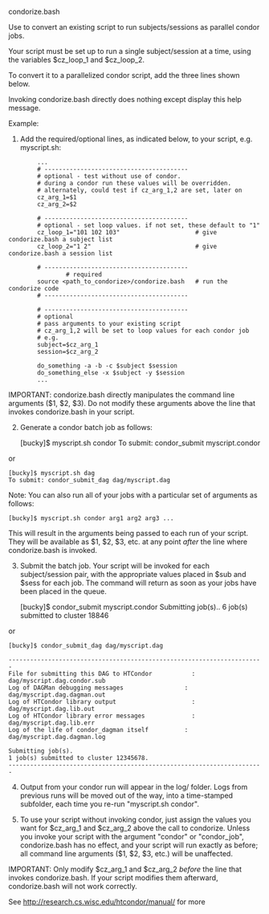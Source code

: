 condorize.bash

Use to convert an existing script to run subjects/sessions as
parallel condor jobs.

Your script must be set up to run a single subject/session at a time,
using the variables $cz_loop_1 and $cz_loop_2. 

To convert it to a parallelized condor script, add the three lines
shown below.

Invoking condorize.bash directly does nothing except display this help message.

Example:

1) Add the required/optional lines, as indicated below, to your script, e.g. myscript.sh:
```
		...
		# ----------------------------------------
		# optional - test without use of condor. 
		# during a condor run these values will be overridden. 
		# alternately, could test if cz_arg_1,2 are set, later on
		cz_arg_1=$1
		cz_arg_2=$2

		# ----------------------------------------
		# optional - set loop values. if not set, these default to "1"
		cz_loop_1="101 102 103"                     # give condorize.bash a subject list
		cz_loop_2="1 2"                             # give condorize.bash a session list

		# ----------------------------------------
                # required
		source <path_to_condorize>/condorize.bash   # run the condorize code
		# ----------------------------------------
		
		# ----------------------------------------
		# optional
		# pass arguments to your existing script
		# cz_arg_1,2 will be set to loop values for each condor job
		# e.g.
		subject=$cz_arg_1          
		session=$cz_arg_2

		do_something -a -b -c $subject $session
		do_something_else -x $subject -y $session
		...
```
IMPORTANT: condorize.bash directly manipulates the command line arguments ($1, $2, $3).
Do not modify these arguments above the line that invokes condorize.bash in your
script.

2) Generate a condor batch job as follows:

	[bucky]$ myscript.sh condor
	To submit: condor_submit myscript.condor

or

	[bucky]$ myscript.sh dag
	To submit: condor_submit_dag dag/myscript.dag

Note: You can also run all of your jobs with a particular set of arguments as follows:

	[bucky]$ myscript.sh condor arg1 arg2 arg3 ...

This will result in the arguments being passed to each run of your script. They will
be available as $1, $2, $3, etc. at any point *after* the line where condorize.bash is
invoked.

3) Submit the batch job. Your script will be invoked for each subject/session pair,
with the appropriate values placed in $sub and $sess for each job. The command
will return as soon as your jobs have been placed in the queue.

	[bucky]$ condor_submit myscript.condor
	Submitting job(s)..
	6 job(s) submitted to cluster 18846

or


	[bucky]$ condor_submit_dag dag/myscript.dag

	-----------------------------------------------------------------------
	File for submitting this DAG to HTCondor		   : dag/myscript.dag.condor.sub
	Log of DAGMan debugging messages				 : dag/myscript.dag.dagman.out
	Log of HTCondor library output					   : dag/myscript.dag.lib.out
	Log of HTCondor library error messages			   : dag/myscript.dag.lib.err
	Log of the life of condor_dagman itself			 : dag/myscript.dag.dagman.log

	Submitting job(s).
	1 job(s) submitted to cluster 12345678.
	-----------------------------------------------------------------------


4) Output from your condor run will appear in the log/ folder. Logs from previous
runs will be moved out of the way, into a time-stamped subfolder, each time you re-run
 "myscript.sh condor".

5) To use your script without invoking condor, just assign the values you
want for $cz_arg_1 and $cz_arg_2 above the call to condorize. Unless you
invoke your script with the argument "condor" or "condor_job",
condorize.bash has no effect, and your script will run exactly as before;
all command line arguments ($1, $2, $3, etc.) will be unaffected.

IMPORTANT: Only modify $cz_arg_1 and $cz_arg_2 *before* the line that invokes condorize.bash.
If your script modifies them afterward, condorize.bash will not work correctly.

See http://research.cs.wisc.edu/htcondor/manual/ for more
